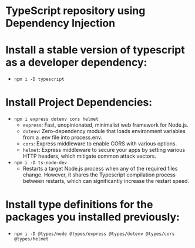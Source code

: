 # TypeScript repository using Dependency Injection

# Install a stable version of typescript as a developer dependency:
- `npm i -D typescript`


# Install Project Dependencies:
- `npm i express dotenv cors helmet`
    - `express`: Fast, unopinionated, minimalist web framework for Node.js.
    - `dotenv`: Zero-dependency module that loads environment variables from a .env file into process.env.
    - `cors`: Express middleware to enable CORS with various options.
    - `helmet`: Express middleware to secure your apps by setting various HTTP headers, which mitigate common attack vectors.
- `npm i -D ts-node-dev`
    - Restarts a target Node.js process when any of the required files change.  However, it shares the Typescript compilation process between restarts, which can significantly increase the restart speed.

# Install type definitions for the packages you installed previously:
- `npm i -D @types/node @types/express @types/dotenv @types/cors @types/helmet`